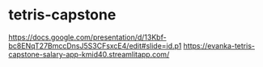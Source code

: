 # tetris-capstone

https://docs.google.com/presentation/d/13Kbf-bc8ENqT27BmccDnsJ5S3CFsxcE4/edit#slide=id.p1
https://evanka-tetris-capstone-salary-app-kmid40.streamlitapp.com/
